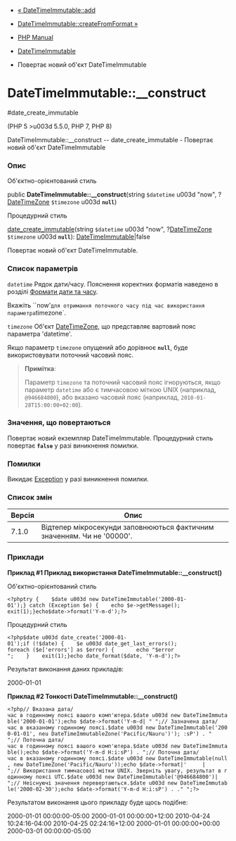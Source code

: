 - [« DateTimeImmutable::add](datetimeimmutable.add.md)
- [DateTimeImmutable::createFromFormat »](datetimeimmutable.createfromformat.md)

- [PHP Manual](index.md)
- [DateTimeImmutable](class.datetimeimmutable.md)
- Повертає новий об'єкт DateTimeImmutable

# DateTimeImmutable::\_\_construct

#date_create_immutable

(PHP 5 \>u003d 5.5.0, PHP 7, PHP 8)

DateTimeImmutable::\_\_construct -- date_create_immutable - Повертає
новий об'єкт DateTimeImmutable

### Опис

Об'єктно-орієнтований стиль

public **DateTimeImmutable::\_\_construct**(string `$datetime` u003d "now",
?[DateTimeZone](class.datetimezone.md) `$timezone` u003d **`null`**)

Процедурний стиль

[date_create_immutable](function.date-create-immutable.md)(string
`$datetime` u003d "now", ?[DateTimeZone](class.datetimezone.md)
`$timezone` u003d **`null`**):
[DateTimeImmutable](class.datetimeimmutable.md)\|false

Повертає новий об'єкт DateTimeImmutable.

### Список параметрів

`datetime`
Рядок дати/часу. Пояснення коректних форматів наведено в розділі
[Формати дати та часу](datetime.formats.md).

Вкажіть ``now'` для отримання поточного часу під час використання
параметра `timezone`.

`timezone`
Об'єкт [DateTimeZone](class.datetimezone.md), що представляє вартовий
пояс параметра 'datetime'.

Якщо параметр `timezone` опущений або дорівнює **`null`**, буде
використовувати поточний часовий пояс.

> **Примітка**:
>
> Параметр `timezone` та поточний часовий пояс ігноруються, якщо параметр
> `datetime` або є тимчасовою міткою UNIX (наприклад,
> `@946684800`), або вказано часовий пояс (наприклад,
> `2010-01-28T15:00:00+02:00`).

### Значення, що повертаються

Повертає новий екземпляр DateTimeImmutable. Процедурний стиль
повертає **`false`** у разі виникнення помилки.

### Помилки

Викидає [Exception](class.exception.md) у разі виникнення
помилки.

### Список змін

| Версія | Опис                                                                   |
| ------ | ---------------------------------------------------------------------- |
| 7.1.0  | Відтепер мікросекунди заповнюються фактичним значенням. Чи не '00000'. |

### Приклади

**Приклад #1 Приклад використання
**DateTimeImmutable::\_\_construct()****

Об'єктно-орієнтований стиль

` <?phptry {    $date u003d new DateTimeImmutable('2000-01-01');} catch (Exception $e) {    echo $e->getMessage(); exit(1);}echo$date->format('Y-m-d');?> `

Процедурний стиль

` <?php$date u003d date_create('2000-01-01');if (!$date) {    $e u003d date_get_last_errors(); foreach ($e['errors'] as $error) {       echo "$error
";    }    exit(1);}echo date_format($date, 'Y-m-d');?> `

Результат виконання даних прикладів:

2000-01-01

**Приклад #2 Тонкості **DateTimeImmutable::\_\_construct()****

` <?php// Вказана дата/час в годинному поясі вашого комп'ютера.$date u003d new DateTimeImmutable('2000-01-01');echo $date->format('Y-m-d| "
";// Зазначена дата/час в вказаному годинному поясі.$date u003d new DateTimeImmutable('2000-01-01', neu DateTimeImmutableZone('Pacific/Nauru')'); :sP') . "
";// Поточна дата/час в годинному поясі вашого комп'ютера.$date u003d new DateTimeImmutable();echo $date->format('Y-m-d H:i:sP') .
";// Поточна дата/час в вказаному годинному поясі.$date u003d new DateTimeImmutable(null, new DateTimeZone('Pacific/Nauru'));echo $date->format|'     |
";// Використання тимчасової мітки UNIX. Зверніть увагу, результат в годинному поясі UTC.$date u003d new DateTimeImmutable('@946684800')|
";// Неіснуючі значення перевертаються.$date u003d new DateTimeImmutable('2000-02-30');echo $date->format('Y-m-d H:i:sP') . ."
";?> `

Результатом виконання цього прикладу буде щось подібне:

2000-01-01 00:00:00-05:00
2000-01-01 00:00:00+12:00
2010-04-24 10:24:16-04:00
2010-04-25 02:24:16+12:00
2000-01-01 00:00:00+00:00
2000-03-01 00:00:00-05:00
